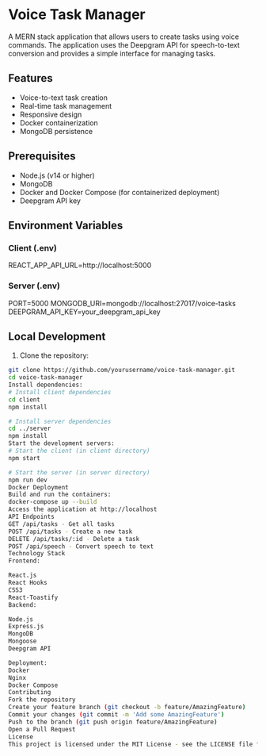 # Voice Task Manager

A MERN stack application that allows users to create tasks using voice commands. The application uses the Deepgram API for speech-to-text conversion and provides a simple interface for managing tasks.

## Features

- Voice-to-text task creation
- Real-time task management
- Responsive design
- Docker containerization
- MongoDB persistence

## Prerequisites

- Node.js (v14 or higher)
- MongoDB
- Docker and Docker Compose (for containerized deployment)
- Deepgram API key

## Environment Variables

### Client (.env)
REACT_APP_API_URL=http://localhost:5000





### Server (.env)
PORT=5000 MONGODB_URI=mongodb://localhost:27017/voice-tasks DEEPGRAM_API_KEY=your_deepgram_api_key


## Local Development

1. Clone the repository:
```bash
git clone https://github.com/yourusername/voice-task-manager.git
cd voice-task-manager
Install dependencies:
# Install client dependencies
cd client
npm install

# Install server dependencies
cd ../server
npm install
Start the development servers:
# Start the client (in client directory)
npm start

# Start the server (in server directory)
npm run dev
Docker Deployment
Build and run the containers:
docker-compose up --build
Access the application at http://localhost
API Endpoints
GET /api/tasks - Get all tasks
POST /api/tasks - Create a new task
DELETE /api/tasks/:id - Delete a task
POST /api/speech - Convert speech to text
Technology Stack
Frontend:

React.js
React Hooks
CSS3
React-Toastify
Backend:

Node.js
Express.js
MongoDB
Mongoose
Deepgram API

Deployment:
Docker
Nginx
Docker Compose
Contributing
Fork the repository
Create your feature branch (git checkout -b feature/AmazingFeature)
Commit your changes (git commit -m 'Add some AmazingFeature')
Push to the branch (git push origin feature/AmazingFeature)
Open a Pull Request
License
This project is licensed under the MIT License - see the LICENSE file for details.